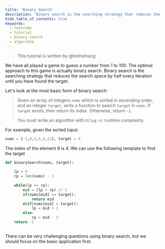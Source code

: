 ```yaml
---
title: 'Binary Search'
description: 'Binary search is the searching strategy that reduces the search space by half every iteration until you have found the target.'
hide_table_of_contents: true
keywords:
  - leetcode
  - tutorial
  - binary search
  - algorithm
---
```


> This tutorial is written by @heiheihang

We have all played a game to guess a number from 1 to 100. The optimal approach to this game is actually binary search. Binary search is the searching strategy that reduces the search space by half every iteration until you have found the target.

Let's look at the most basic form of binary search:

> Given an array of integers `nums` which is sorted in ascending order, and an integer `target`, write a function to search `target` in `nums`. If `target` exists, then return its index. Otherwise, return `-1`.
>
> You must write an algorithm with `O(log n)` runtime complexity.

For example, given the sorted input:

```python
nums = [-1,0,3,5,9,12], target = 9
```

The index of the element 9 is 4. We can use the following template to find the target

```python
def binarySearch(nums, target):
    
    lp = 0
    rp = len(nums) - 1
    
    while(lp <= rp):
        mid = (lp + rp) // 2
        if(nums[mid] == target):
            return mid
        elif(nums[mid] < target):
            lp = mid + 1
        else:
            rp = mid - 1
    return -1
    
```

There can be very challenging questions using binary search, but we should focus on the basic application first.
